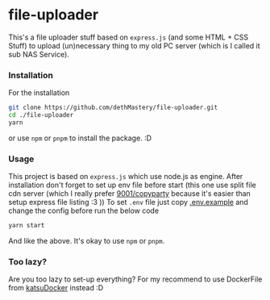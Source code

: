 # file-uploader

This's a file uploader stuff based on `express.js` (and some HTML + CSS Stuff) to upload (un)necessary thing to my old PC server (which is I called it sub NAS Service).

### Installation

For the installation

```zsh
git clone https://github.com/dethMastery/file-uploader.git
cd ./file-uploader
yarn
```

or use `npm` or `pnpm` to install the package. :D

### Usage

This project is based on `express.js` which use node.js as engine. After installation don't forget to set up env file before start (this one use split file cdn server (which I really prefer [9001/copyparty](https://github.com/9001/copyparty) because it's easier than setup express file listing :3 )) To set `.env` file just copy [.env.example](./.env.example) and change the config before run the below code

```zsh
yarn start
```

And like the above. It's okay to use `npm` or `pnpm`.

### Too lazy?

Are you too lazy to set-up everything? For my recommend to use DockerFile from [katsuDocker](https://github.com/katsuDocker/file-uploader-dockerize) instead :D
